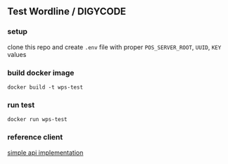 ## Test Wordline / DIGYCODE 

### setup 

clone this repo and create `.env` file with proper `POS_SERVER_ROOT`, `UUID`, `KEY` values

### build docker image 
```
docker build -t wps-test

```

### run test
```
docker run wps-test

```

### reference client 

[simple api implementation ](src/ips_client.js)


